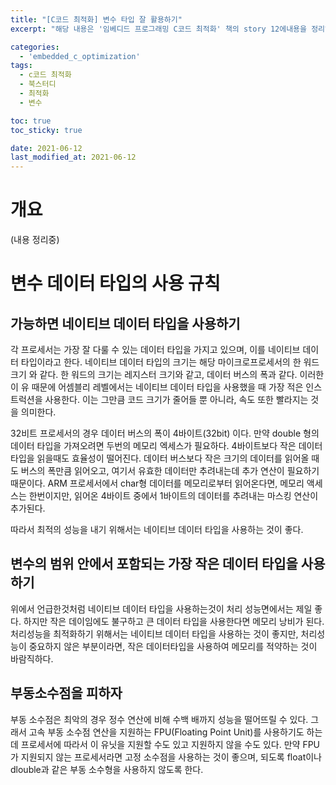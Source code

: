 ```yaml
---
title: "[C코드 최적화] 변수 타입 잘 활용하기"
excerpt: "해당 내용은 '임베디드 프로그래밍 C코드 최적화' 책의 story 12에내용을 정리하였습니다."

categories:
  - 'embedded_c_optimization'
tags:
  - c코드 최적화
  - 북스터디
  - 최적화
  - 변수

toc: true
toc_sticky: true

date: 2021-06-12
last_modified_at: 2021-06-12
---
```


# 개요

(내용 정리중)

# 변수 데이터 타입의 사용 규칙

## 가능하면 네이티브 데이터 타입을 사용하기

각 프로세서는 가장 잘 다룰 수 있는 데이터 타입을 가지고 있으며, 이를 네이티브 데이터 타입이라고 한다. 네이티브 데이터 타입의 크기는 해당 마이크로프로세서의 한 워드 크기
와 같다. 한 워드의 크기는 레지스터 크기와 같고, 데이터 버스의 폭과 같다. 이러한 이
유 때문에 어셈블리 레벨에서는 네이티브 데이터 타입을 사용했을 때 가장 적은 인스
트럭션을 사용한다. 이는 그만큼 코드 크기가 줄어들 뿐 아니라, 속도 또한 빨라지는
것을 의미한다.

32비트 프로세서의 경우 데이터 버스의 폭이 4바이트(32bit) 이다. 만약 double 형의 데이터 타입을 가져오려면 두번의 메모리 엑세스가 필요하다. 4바이트보다 작은 데이터 타입을 읽을때도 효율성이 떨어진다. 데이터 버스보다 작은 크기의 데이터를 읽어올 때도 버스의 폭만큼 읽어오고, 여기서 유효한 데이터만 추려내는데 추가 연산이 필요하기 때문이다. ARM 프로세서에서 char형 데이터를 메모리로부터 읽어온다면, 메모리 액세스는 한번이지만, 읽어온 4바이트 중에서 1바이트의 데이터를 추려내는 마스킹 연산이 추가된다.

따라서 최적의 성능을 내기 위해서는 네이티브 데이터 타입을 사용하는 것이 좋다. 

## 변수의 범위 안에서 포함되는 가장 작은 데이터 타입을 사용하기

위에서 언급한것처럼 네이티브 데이터 타입을 사용하는것이 처리 성능면에서는 제일 좋다. 하지만 작은 데이임에도 불구하고 큰 데이터 타입을 사용한다면 메모리 낭비가 된다.  처리성능을 최적화하기 위해서는 네이티브 데이터 타입을 사용하는 것이 좋지만, 처리성능이 중요하지 않은 부분이라면, 작은 데이터타입을 사용하여 메모리를 적약하는 것이 바람직하다. 

## 부동소수점을 피하자

부동 소수점은 최악의 경우 정수 연산에 비해 수백 배까지 성능을 떨어뜨릴 수 있다. 
그래서 고속 부동 소수점 연산을 지원하는 FPU(Floating Point Unit)를 사용하기도 하는데 프로세서에 따라서 이 유닛을 지원할 수도 있고 지원하지 않을 수도 있다. 
만약 FPU가 지원되지 않는 프로세서라면 고정 소수점을 사용하는 것이 좋으며, 되도록 float이나 dlouble과 같은 부동 소수형을 사용하지 않도록 한다.


